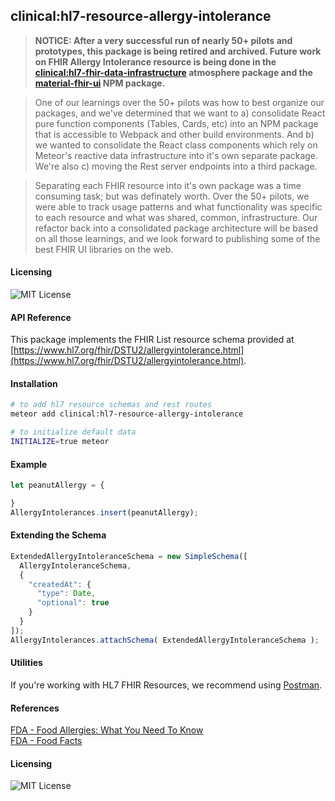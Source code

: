 ## clinical:hl7-resource-allergy-intolerance

> **NOTICE:  After a very successful run of nearly 50+ pilots and prototypes, this package is being retired and archived.  Future work on FHIR Allergy Intolerance resource is being done in the [clinical:hl7-fhir-data-infrastructure](https://github.com/clinical-meteor/hl7-fhir-data-infrastructure) atmosphere package and the [material-fhir-ui](https://github.com/clinical-meteor/material-fhir-ui) NPM package.**    

> One of our learnings over the 50+ pilots was how to best organize our packages, and we've determined that we want to a) consolidate React pure function components (Tables, Cards, etc) into an NPM package that is accessible to Webpack and other build environments.  And b) we wanted to consolidate the React class components which rely on Meteor's reactive data infrastructure into it's own separate package.  We're also c) moving the Rest server endpoints into a third package.   

> Separating each FHIR resource into it's own package was a time consuming task; but was definately worth.  Over the 50+ pilots, we were able to track usage patterns and what functionality was specific to each resource and what was shared, common, infrastructure.  Our refactor back into a consolidated package architecture will be based on all those learnings, and we look forward to publishing some of the best FHIR UI libraries on the web.  

#### Licensing  

![MIT License](https://img.shields.io/badge/license-MIT-blue.svg)


#### API Reference  

This package implements the FHIR List resource schema provided at  [https://www.hl7.org/fhir/DSTU2/allergyintolerance.html](https://www.hl7.org/fhir/DSTU2/allergyintolerance.html).  


#### Installation  

````bash
# to add hl7 resource schemas and rest routes
meteor add clinical:hl7-resource-allergy-intolerance

# to initialize default data
INITIALIZE=true meteor
````


#### Example   

```js
let peanutAllergy = {

}
AllergyIntolerances.insert(peanutAllergy);
```

#### Extending the Schema

```js
ExtendedAllergyIntoleranceSchema = new SimpleSchema([
  AllergyIntoleranceSchema,
  {
    "createdAt": {
      "type": Date,
      "optional": true
    }
  }
]);
AllergyIntolerances.attachSchema( ExtendedAllergyIntoleranceSchema );
```


#### Utilities  

If you're working with HL7 FHIR Resources, we recommend using [Postman](https://chrome.google.com/webstore/detail/postman/fhbjgbiflinjbdggehcddcbncdddomop?hl=en).



#### References  

[FDA - Food Allergies: What You Need To Know](https://www.fda.gov/food/resourcesforyou/consumers/ucm079311.htm)  
[FDA - Food Facts](https://www.fda.gov/downloads/Food/ResourcesForYou/Consumers/UCM220117.pdf)  


#### Licensing  

![MIT License](https://img.shields.io/badge/license-MIT-blue.svg)
